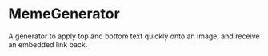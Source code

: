 # MemeGenerator
A generator to apply top and bottom text quickly onto an image, and receive an embedded  link back.
